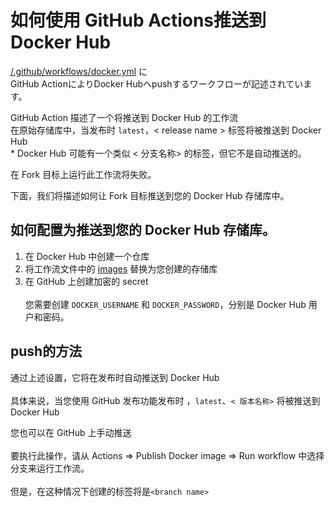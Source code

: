 # 如何使用 GitHub Actions推送到 Docker Hub

[/.github/workflows/docker.yml](https://github.com/misskey-dev/misskey/blob/develop/.github/workflows/docker.yml) に\
GitHub ActionによりDocker Hubへpushするワークフローが記述されています。

GitHub Action 描述了一个将推送到 Docker Hub 的工作流</br>
在原始存储库中，当发布时 `latest`，< release name > 标签将被推送到 Docker Hub</br>* Docker Hub 可能有一个类似 < 分支名称> 的标签，但它不是自动推送的。

在 Fork 目标上运行此工作流将失败。

下面，我们将描述如何让 Fork 目标推送到您的 Docker Hub 存储库中。

## 如何配置为推送到您的 Docker Hub 存储库。

1. 在 Docker Hub 中创建一个仓库
2. 将工作流文件中的 [images](https://github.com/misskey-dev/misskey/blob/53f3b779bf16abcda4f6e026c51384f3b8fbcc62/.github/workflows/docker.yml#L20) 替换为您创建的存储库
3. 在 GitHub 上创建加密的 secret\
   \
   您需要创建 `DOCKER_USERNAME` 和 `DOCKER_PASSWORD`，分别是 Docker Hub 用户和密码。

## push的方法

通过上述设置，它将在发布时自动推送到 Docker Hub\
\
具体来说，当您使用 GitHub 发布功能发布时 ，`latest`、`< 版本名称>` 将被推送到 Docker Hub

您也可以在 GitHub 上手动推送\
\
要执行此操作，请从 Actions => Publish Docker image => Run workflow 中选择分支来运行工作流。\
\
但是，在这种情况下创建的标签将是`<branch name>`
